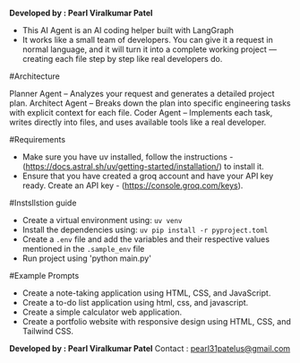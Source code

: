 **Developed by : Pearl Viralkumar Patel**

- This AI Agent is an AI coding helper built with LangGraph
- It works like a small team of developers. You can give it a request in normal language, and it will turn it into a complete working project — creating each file step by step like real developers do.

#Architecture

Planner Agent – Analyzes your request and generates a detailed project plan.
Architect Agent – Breaks down the plan into specific engineering tasks with explicit context for each file.
Coder Agent – Implements each task, writes directly into files, and uses available tools like a real developer.



#Requirements

- Make sure you have uv installed, follow the instructions - (https://docs.astral.sh/uv/getting-started/installation/) to install it.
- Ensure that you have created a groq account and have your API key ready. Create an API key - (https://console.groq.com/keys).

#Instsllstion guide

- Create a virtual environment using: `uv venv`
- Install the dependencies using: `uv pip install -r pyproject.toml`
- Create a `.env` file and add the variables and their respective values mentioned in the `.sample_env` file
- Run project using 'python main.py'

#Example Prompts

- Create a note-taking application using HTML, CSS, and JavaScript.
- Create a to-do list application using html, css, and javascript.
- Create a simple calculator web application.
- Create a portfolio website with responsive design using HTML, CSS, and Tailwind CSS.

**Developed by : Pearl Viralkumar Patel**
Contact : pearl31patelus@gmail.com